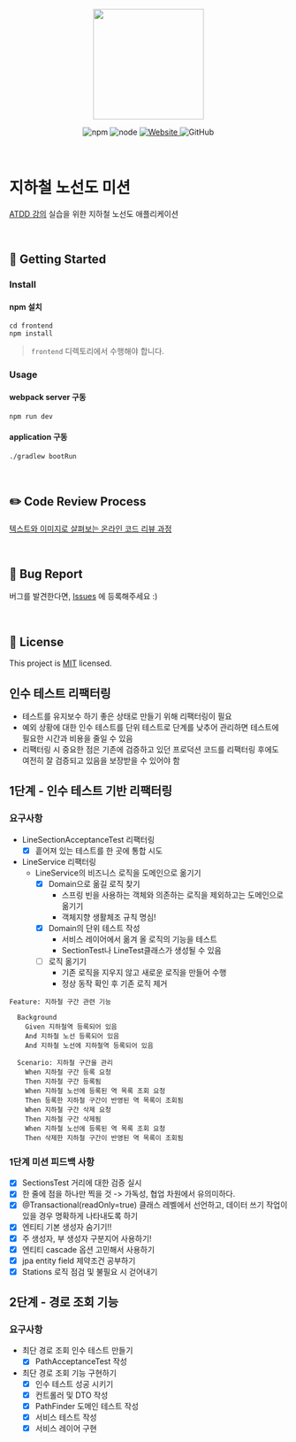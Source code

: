 <p align="center">
    <img width="200px;" src="https://raw.githubusercontent.com/woowacourse/atdd-subway-admin-frontend/master/images/main_logo.png"/>
</p>
<p align="center">
  <img alt="npm" src="https://img.shields.io/badge/npm-%3E%3D%205.5.0-blue">
  <img alt="node" src="https://img.shields.io/badge/node-%3E%3D%209.3.0-blue">
  <a href="https://edu.nextstep.camp/c/R89PYi5H" alt="nextstep atdd">
    <img alt="Website" src="https://img.shields.io/website?url=https%3A%2F%2Fedu.nextstep.camp%2Fc%2FR89PYi5H">
  </a>
  <img alt="GitHub" src="https://img.shields.io/github/license/next-step/atdd-subway-service">
</p>

<br>

# 지하철 노선도 미션

[ATDD 강의](https://edu.nextstep.camp/c/R89PYi5H) 실습을 위한 지하철 노선도 애플리케이션

<br>

## 🚀 Getting Started

### Install

#### npm 설치

```
cd frontend
npm install
```

> `frontend` 디렉토리에서 수행해야 합니다.

### Usage

#### webpack server 구동

```
npm run dev
```

#### application 구동

```
./gradlew bootRun
```

<br>

## ✏️ Code Review Process

[텍스트와 이미지로 살펴보는 온라인 코드 리뷰 과정](https://github.com/next-step/nextstep-docs/tree/master/codereview)

<br>

## 🐞 Bug Report

버그를 발견한다면, [Issues](https://github.com/next-step/atdd-subway-service/issues) 에 등록해주세요 :)

<br>

## 📝 License

This project is [MIT](https://github.com/next-step/atdd-subway-service/blob/master/LICENSE.md) licensed.

## 인수 테스트 리팩터링

- 테스트를 유지보수 하기 좋은 상태로 만들기 위해 리팩터링이 필요
- 예외 상황에 대한 인수 테스트를 단위 테스트로 단계를 낮추어 관리하면 테스트에 필요한 시간과 비용을 줄일 수 있음
- 리팩터링 시 중요한 점은 기존에 검증하고 있던 프로덕션 코드를 리팩터링 후에도 여전히 잘 검증되고 있음을 보장받을 수 있어야 함

## 1단계 - 인수 테스트 기반 리팩터링

### 요구사항

- LineSectionAcceptanceTest 리팩터링
  - [x] 흩어져 있는 테스트를 한 곳에 통합 시도
- LineService 리팩터링
  - LineService의 비즈니스 로직을 도메인으로 옮기기
    - [x] Domain으로 옮길 로직 찾기
      - 스프링 빈을 사용하는 객체와 의존하는 로직을 제외하고는 도메인으로 옮기기
      - 객체지향 생활체조 규칙 명심!
    - [x] Domain의 단위 테스트 작성
      - 서비스 레이어에서 옮겨 올 로직의 기능을 테스트
      - SectionTest나 LineTest클래스가 생성될 수 있음
    - [ ] 로직 옮기기
      - 기존 로직을 지우지 않고 새로운 로직을 만들어 수행
      - 정상 동작 확인 후 기존 로직 제거

```gherkin
Feature: 지하철 구간 관련 기능

  Background
    Given 지하철역 등록되어 있음
    And 지하철 노선 등록되어 있음
    And 지하철 노선에 지하철역 등록되어 있음

  Scenario: 지하철 구간을 관리
    When 지하철 구간 등록 요청
    Then 지하철 구간 등록됨
    When 지하철 노선에 등록된 역 목록 조회 요청
    Then 등록한 지하철 구간이 반영된 역 목록이 조회됨
    When 지하철 구간 삭제 요청
    Then 지하철 구간 삭제됨
    When 지하철 노선에 등록된 역 목록 조회 요청
    Then 삭제한 지하철 구간이 반영된 역 목록이 조회됨
```

### 1단계 미션 피드백 사항
- [x] SectionsTest 거리에 대한 검증 실시
- [x] 한 줄에 점을 하나만 찍을 것 -> 가독성, 협업 차원에서 유의미하다.
- [x] @Transactional(readOnly=true) 클래스 레벨에서 선언하고, 데이터 쓰기 작업이 있을 경우 명확하게 나타내도록 하기
- [x] 엔티티 기본 생성자 숨기기!!
- [x] 주 생성자, 부 생성자 구분지어 사용하기!
- [x] 엔티티 cascade 옵션 고민해서 사용하기
- [x] jpa entity field 제약조건 공부하기
- [x] Stations 로직 점검 및 불필요 시 걷어내기

## 2단계 - 경로 조회 기능

### 요구사항
- 최단 경로 조회 인수 테스트 만들기
  - [x] PathAcceptanceTest 작성
- 최단 경로 조회 기능 구현하기
  - [x] 인수 테스트 성공 시키기
  - [x] 컨트롤러 및 DTO 작성
  - [x] PathFinder 도메인 테스트 작성
  - [x] 서비스 테스트 작성
  - [x] 서비스 레이어 구현
